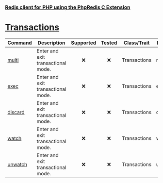 ### [Redis client for PHP using the PhpRedis C Extension](../README.md)
# [Transactions](docs/transactions.md)

|Command            |Description                        |Supported  |Tested     |Class/Trait    |Method         |
|---                |---                                |:-:        |:-:        |---            |---            |
|[multi](#multi)    |Enter and exit transactional mode. |:x:        |:x:        |Transactions   |multi          |
|[exec](#exec)      |Enter and exit transactional mode. |:x:        |:x:        |Transactions   |exec           |
|[discard](#discard)|Enter and exit transactional mode. |:x:        |:x:        |Transactions   |discard        |
|[watch](#watch)    |Enter and exit transactional mode. |:x:        |:x:        |Transactions   |watch          |
|[unwatch](#unwatch)|Enter and exit transactional mode. |:x:        |:x:        |Transactions   |unwatch        |
